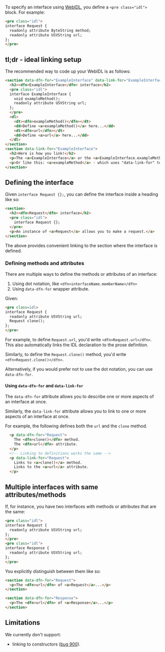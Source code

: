 To specify an interface using [WebIDL](http://heycam.github.io/webidl/), you define a `<pre class="idl">` block. For example:

```HTML
<pre class="idl">
interface Request {
  readonly attribute ByteString method;
  readonly attribute USVString url;
};
</pre>
```

## tl;dr - ideal linking setup
The recommended way to code up your WebIDL is as follows:

```HTML
<section data-dfn-for="ExampleInterface" data-link-for="ExampleInterface">
  <h2><dfn>ExampleInterface</dfn> interface</h2>
  <pre class="idl">
  interface ExampleInterface {
    void exampleMethod();
    readonly attribute USVString url;
  };
  </pre>
  <dl>
    <dt><dfn>exampleMethod()</dfn></dt>
    <dd>Define <a>exampleMethod()</a> here...</dd>
    <dt><dfn>url</dfn></dt>
    <dd>Define <a>url</a> here...</dd>
  </dl>
</section>
<section data-link-for="ExampleInterface">
  <h2>Here is how you link!</h2>
  <p>The <a>ExampleInterface</a> or the <a>ExampleInterface.exampleMethod()</a>.</p>
  <p>Or like this: <a>exampleMethod</a> - which uses "data-link-for" to link.</p>
</section>
```

## Defining the interface

Given `interface Request {};`, you can define the interface inside a heading like so:

```HTML
<section>
  <h2><dfn>Request</dfn> interface</h2>
  <pre class="idl">
    interface Request {};
  </pre>
  <p>An instance of <a>Request</a> allows you to make a request.</a>
</section>
```

The above provides convenient linking to the section where the interface is defined.

### Defining methods and attributes
There are multiple ways to define the methods or attributes of an interface: 

 1. Using dot notation, like `<dfn>interfaceName.memberName</dfn>`
 1. Using `data-dfn-for` wrapper attribute.

Given:

```HTML
<pre class=idl>
interface Request {
  readonly attribute USVString url;
  Request clone();
};
</pre>
```

For example, to define `Request.url`, you'd write `<dfn>Request.url</dfn>`. This also automatically links the IDL declaration to the prose definition. 

Similarly, to define the `Request.clone()` method, you'd write `<dfn>Request.clone()</dfn>`.

Alternatively, if you would prefer not to use the dot notation, you can use `data-dfn-for`.

#### Using `data-dfn-for` and `data-link-for`

The `data-dfn-for` attribute allows you to describe one or more aspects of an interface at once.

Similarly, the `data-link-for` attribute allows you to link to one or more aspects of an interface at once.

For example, the following defines both the `url` and the `clone` method.

```HTML
  <p data-dfn-for="Request">
    The <dfn>clone()</dfn> method.
    The <dfn>url</dfn> attribute.
  </p>
  <!-- Linking to definitions works the same -->
  <p data-link-for="Request">
    Links to <a>clone()</a> method.
    Links to the <a>url</a> attribute.
  </p>
```

## Multiple interfaces with same attributes/methods

If, for instance, you have two interfaces with methods or attributes that are the same: 

```HTML
<pre class="idl">
interface Request {
  readonly attribute USVString url;
};
</pre>
<pre class="idl">
interface Response {
  readonly attribute USVString url;
};
</pre>
```

You explicitly distinguish between them like so: 

```HTML
<section data-dfn-for="Request">
  <p>The <dfn>url</dfn> of <a>Request</a>...</p>
</section>

<section data-dfn-for="Response">
  <p>The <dfn>url</dfn> of <a>Response</a>...</p>
</section>
```

## Limitations

We currently don't support:
 * linking to constructors ([bug 900](https://github.com/w3c/respec/issues/900)). 